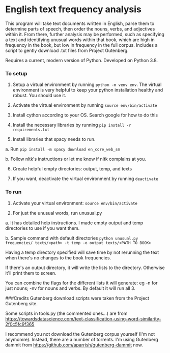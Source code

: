 # English text frequency analysis

This program will take text documents written in English, parse them to determine parts of speech, then order the nouns, verbs, and adjectives within it. From there, further analysis may be performed, such as specifying a text and identifying unusual words within that book, which are high in frequency in the book, but low in frequency in the full corpus. Includes a script to gently download .txt files from Project Gutenberg.

Requires a current, modern version of Python. Developed on Python 3.8.

### To setup

1. Setup a virtual environment by running `python -m venv env`. The virtual environment is very helpful to keep your python installation healthy and robust. You should use it.

2. Activate the virtual environment by running `source env/bin/activate`

3. Install cython according to your OS. Search google for how to do this

4. Install the necessary libraries by running `pip install -r requirements.txt`

5. Install libraries that spacy needs to run.

  a. Run `pip install -m spacy download en_core_web_sm`

  b. Follow nltk's instructions or let me know if nltk complains at you.

6. Create helpful empty directories: output, temp, and texts

7. If you want, deactivate the virtual environment by running `deactivate`

### To run

1. Activate your virtual environment: `source env/bin/activate`

2. For just the unusual words, run unusual.py

  a. It has detailed help instructions. I made empty output and temp directories to use if you want them.

  b. Sample command with default directories `python unusual.py frequencies/ texts/<path> -t temp -o output texts/<PATH TO BOOK>`

Having a temp directory specified will save time by not rerunning the text when there's no changes to the book frequencies.

If there's an output directory, it will write the lists to the directory. Otherwise it'll print them to screen.

You can combine the flags for the different lists it will generate: eg -n for just nouns; -nv for nouns and verbs. By default it will run all 3. 


###Credits
Gutenberg download scripts were taken from the Project Gutenberg site.

Some scripts in tools.py (the commented ones...) are from https://towardsdatascience.com/text-classification-using-word-similarity-2f0c5fc9f365

I recommend you not download the Gutenberg corpus yourself (I'm not anymomre). Instead, there are a number of torrents. I'm using Gutenberg dammit from https://github.com/aparrish/gutenberg-dammit now.

